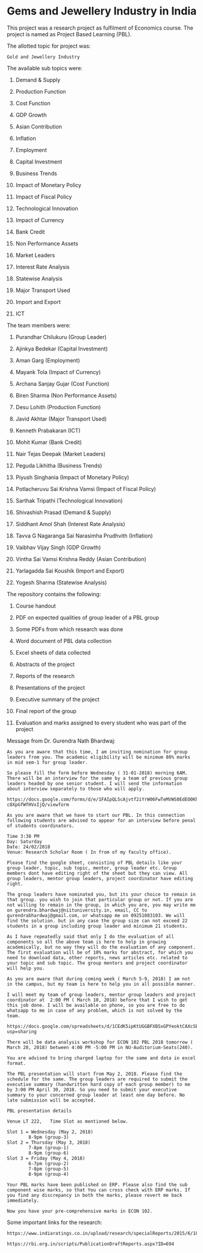 # Gems and Jewellery Industry in India

This project was a research project as fulfilment of Economics course. The project is named as Project Based Learning (PBL).

The allotted topic for project was:

    Gold and Jewellery Industry

The available sub topics were:

1. Demand & Supply

2. Production Function

3. Cost Function

4. GDP Growth

5. Asian Contribution

6. Inflation

7. Employment

8. Capital Investment

9. Business Trends

10. Impact of Monetary Policy

11. Impact of Fiscal Policy

12. Technological Innovation

13. Impact of Currency

14. Bank Credit

15. Non Performance Assets

16. Market Leaders

17. Interest Rate Analysis

18. Statewise Analysis

19. Major Transport Used

20. Import and Export

21. ICT

The team members were:

1. Purandhar Chilukuru (Group Leader)

2. Ajinkya Bedekar (Capital Investment)

3. Aman Garg (Employment)

4. Mayank Tola (Impact of Currency)

5. Archana Sanjay Gujar (Cost Function)

6. Biren Sharma (Non Performance Assets)

7. Desu Lohith (Production Function)

8. Javid Akhtar (Major Transport Used)

9. Kenneth Prabakaran (ICT)

10. Mohit Kumar (Bank Credit)

11. Nair Tejas Deepak (Market Leaders)

12. Peguda Likhitha (Business Trends)

13. Piyush Singhania (Impact of Monetary Policy)

14. Potlacheruvu Sai Krishna Vamsi (Impact of Fiscal Policy)

15. Sarthak Tripathi (Technological Innovation)

16. Shivashish Prasad (Demand & Supply)

17. Siddhant Amol Shah (Interest Rate Analysis)

18. Tavva G Nagaranga Sai Narasimha Prudhvith (Inflation)

19. Vaibhav Vijay Singh (GDP Growth)

20. Vintha Sai Vamsi Krishna Reddy (Asian Contribution)

21. Yarlagadda Sai Koushik (Import and Export)

22. Yogesh Sharma (Statewise Analysis)

The repository contains the following:

1. Course handout

2. PDF on expected qualities of group leader of a PBL group

3. Some PDFs from which research was done

4. Word document of PBL data collection

5. Excel sheets of data collected

6. Abstracts of the project

7. Reports of the research

8. Presentations of the project

9. Executive summary of the project

10. Final report of the group

11. Evaluation and marks assigned to every student who was part of the project

Message from Dr. Gurendra Nath Bhardwaj:

    As you are aware that this time, I am inviting nomination for group leaders from you. The academic eligibility will be minimum 80% marks in mid sem-1 for group leader.

    So please fill the form before Wednesday ( 31-01-2018) morning 6AM. There will be an interview for the same by a team of previous group leaders headed by one senior student. I will send the information about interview separately to those who will apply.

    https://docs.google.com/forms/d/e/1FAIpQLScAjvtf2iYrW06FwTeMVWS0EdEO0Khx1QK-c8XpGfWfHVxIjQ/viewform

    As you are aware that we have to start our PBL. In this connection following students are advised to appear for an interview before penal of students coordinators.

    Time 3:30 PM
    Day: Saturday
    Date: 24/02/2018
    Venue: Research Scholar Room ( In from of my faculty office).

    Please find the google sheet, consisting of PBL details like your group leader, topic, sub topic, mentor, group leader etc. Group members dont have editing right of the sheet but they can view. All group leaders, mentor group leaders, project coordinator have editing right.

    The group leaders have nominated you, but its your choice to remain in that group. you wish to join that particular group or not. If you are not willing to remain in the group, in which you are, you may write me on gurendra.bhardwaj@niituniversity.in, email, CC to gurendrabhardwaj@gmail.com, or whatsapp me on 09251083103. We will find the solution. but in any case the group size can not exceed 22 students in a group including group leader and minimum 21 students.

    As I have repeatedly said that only I do the evaluation of all components so all the above team is here to help in growing academically, but no way they will do the evaluation of any component. The first evaluation will be of 10% marks for abstract, for which you need to download data, other reports, news articles etc. related to your topic and sub topic. The group mentors and project coordinator will help you.

    As you are aware that during coming week ( March 5-9, 2018) I am not in the campus, but my team is here to help you in all possible manner.

    I will meet my team of group leaders, mentor group leaders and project coordinator at  2:00 PM ( March 10, 2018) before that I wish to get this job done. I will be available on phone, so you are free to do whatsapp to me in case of any problem, which is not solved by the team.

    https://docs.google.com/spreadsheets/d/1CEdK5ipKtUGGBFXBSxGPYeoktCAXcSEnL5aF12gHT5o/edit?usp=sharing

    There will be data analysis workshop for ECON 102 PBL 2018 tomorrow ( March 28, 2018) between 4:00 PM -5:00 PM in NU-Auditorium-Seats(240).

    You are advised to bring charged laptop for the same and data in excel format.

    The PBL presentation will start from May 2, 2018. Please find the schedule for the same. The group leaders are required to submit the executive summary (handwritten hard copy of each group member) to me by 3:00 PM April 30, 2018. So you need to submit your executive summary to your concerned group leader at least one day before. No late submission will be accepted. 

    PBL presentation details

    Venue LT 222,   Time Slot as mentioned below.

    Slot 1 = Wednesday (May 2, 2018)
            8-9pm (group-3)
    Slot 2 = Thursday (May 3, 2018)
            7-8pm (group-1)
            8-9pm (group-6)
    Slot 3 = Friday (May 4, 2018)
            6-7pm (group-2)
            7-8pm (group-5)
            8-9pm (group-4)

    Your PBL marks have been published on ERP. Please also find the sub component wise marks, so that You can cross check with ERP marks. If you find any discrepancy in both the marks, please revert me back immediately.

    Now you have your pre-comprehensive marks in ECON 102.

Some important links for the research:

    https://www.indiaratings.co.in/upload/research/specialReports/2015/6/18/indra18FY11.pdf

    https://rbi.org.in/scripts/PublicationDraftReports.aspx?ID=694